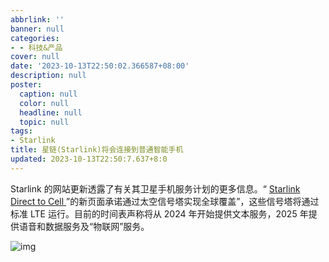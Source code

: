 ```yaml
---
abbrlink: ''
banner: null
categories:
- - 科技&产品
cover: null
date: '2023-10-13T22:50:02.366587+08:00'
description: null
poster:
  caption: null
  color: null
  headline: null
  topic: null
tags:
- Starlink
title: 星链(Starlink)将会连接到普通智能手机
updated: 2023-10-13T22:50:7.637+8:0
---
```

Starlink 的网站更新透露了有关其卫星手机服务计划的更多信息。“ [Starlink Direct to Cell ](https://arstechnica.com/gadgets/2023/10/spacex-details-starlink-for-phones-plan-launching-in-2024/)”的新页面承诺通过太空信号塔实现全球覆盖”，这些信号塔将通过标准 LTE 运行。目前的时间表声称将从 2024 年开始提供文本服务，2025 年提供语音和数据服务及“物联网”服务。

![img](https://cdn.jsdelivr.net/gh/shangy1yi/picx-images-hosting@master/image.73yo70l5exk0.png)

